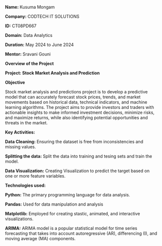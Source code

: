 **Name:** Kusuma Mongam

**Company:** CODTECH IT SOLUTIONS

**ID:** CT08PD667

**Domain:** Data Analytics

**Duration:** May 2024 to June 2024

**Mentor:** Sravani Gouni

**Overview of the Project**

**Project: Stock Market Analysis and Prediction**

**Objective**

Stock market analysis and predictions project is to develop a predictive model that can accurately forecast stock prices, trends, and market movements based on historical data, technical indicators, and machine learning algorithms. The project aims to provide investors and traders with actionable insights to make informed investment decisions, minimize risks, and maximize returns, while also identifying potential opportunities and threats in the market.

**Key Activities:**

**Data Cleaning:** Ensuring the dataset is free from inconsistencies and missing values.

**Splitting the data:** Split the data into training and tesing sets and train the model.

**Data Visualization:** Creating Visualization to predict the target based on one or more feature variables.


**Technologies used:**

**Python:** The primary programming language for data analysis.

**Pandas:** Used for data manipulation and analysis

**Matplotlib:** Employed for creating stastic, animated, and interactive visualizations.

**ARIMA:** ARIMA model is a popular statistical model for time series forecasting that takes into account autoregressive (AR), differencing (I), and moving average (MA) components.
